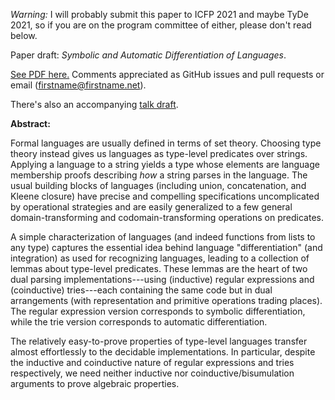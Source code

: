 *Warning:* I will probably submit this paper to ICFP 2021 and maybe TyDe 2021, so if you are on the program committee of either, please don't read below.

Paper draft: *Symbolic and Automatic Differentiation of Languages*.

[See PDF here.](http://conal.net/papers/language-derivatives/paper.pdf)
Comments appreciated as GitHub issues and pull requests or email (firstname@firstname.net).

There's also an accompanying [talk draft](http://conal.net/talks/language-derivatives.pdf).

**Abstract:**

Formal languages are usually defined in terms of set theory. Choosing type theory instead gives us languages as type-level predicates over strings. Applying a language to a string yields a type whose elements are language membership proofs describing *how* a string parses in the language. The usual building blocks of languages (including union, concatenation, and Kleene closure) have precise and compelling specifications uncomplicated by operational strategies and are easily generalized to a few general domain-transforming and codomain-transforming operations on predicates.

A simple characterization of languages (and indeed functions from lists to any type) captures the essential idea behind language "differentiation" (and integration) as used for recognizing languages, leading to a collection of lemmas about type-level predicates.
These lemmas are the heart of two dual parsing implementations---using (inductive) regular expressions and (coinductive) tries---each containing the same code but in dual arrangements (with representation and primitive operations trading places).
The regular expression version corresponds to symbolic differentiation, while the trie version corresponds to automatic differentiation.

The relatively easy-to-prove properties of type-level languages transfer almost effortlessly to the decidable implementations. In particular, despite the inductive and coinductive nature of regular expressions and tries respectively, we need neither inductive nor coinductive/bisumulation arguments to prove algebraic properties.
